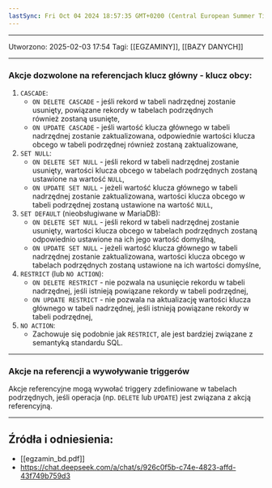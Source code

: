 ```yaml
---
lastSync: Fri Oct 04 2024 18:57:35 GMT+0200 (Central European Summer Time)
---
```


---
Utworzono: 2025-02-03 17:54
Tagi: [[EGZAMINY]], [[BAZY DANYCH]]

---
### **Akcje dozwolone na referencjach klucz główny - klucz obcy**:
1. `CASCADE`:
	- `ON DELETE CASCADE` - jeśli rekord w tabeli nadrzędnej zostanie usunięty, powiązane rekordy w tabelach podrzędnych również zostaną usunięte,
	- `ON UPDATE CASCADE` - jeśli wartość klucza głównego w tabeli nadrzędnej zostanie zaktualizowana, odpowiednie wartości klucza obcego w tabeli podrzędnej również zostaną zaktualizowane,
2. `SET NULL`:
	- `ON DELETE SET NULL` - jeśli rekord w tabeli nadrzędnej zostanie usunięty, wartości klucza obcego w tabelach podrzędnych zostaną ustawione na wartość `NULL`,
	- `ON UPDATE SET NULL` - jeżeli wartość klucza głównego w tabeli nadrzędnej zostanie zaktualizowana, wartości klucza obcego w tabeli podrzędnej zostaną ustawione na wartość `NULL`,
3. `SET DEFAULT` (nieobsługiwane w MariaDB):
	- `ON DELETE SET NULL` - jeśli rekord w tabeli nadrzędnej zostanie usunięty, wartości klucza obcego w tabelach podrzędnych zostaną odpowiednio ustawione na ich jego wartość domyślną,
	- `ON UPDATE SET NULL` - jeżeli wartość klucza głównego w tabeli nadrzędnej zostanie zaktualizowana, wartości klucza obcego w tabelach podrzędnych zostaną ustawione na ich wartości domyślne,
4. `RESTRICT` (lub `NO ACTION`):
	- `ON DELETE RESTRICT` - nie pozwala na usunięcie rekordu w tabeli nadrzędnej, jeśli istnieją powiązane rekordy w tabeli podrzędnej,
	- `ON UPDATE RESTRICT` - nie pozwala na aktualizację wartości klucza głównego w tabeli nadrzędnej, jeśli istnieją powiązane rekordy w tabeli podrzędnej,
5. `NO ACTION`:
	- Zachowuje się podobnie jak `RESTRICT`, ale jest bardziej związane z semantyką standardu SQL.

---
### **Akcje na referencji a wywoływanie triggerów**
Akcje referencyjne mogą wywołać triggery zdefiniowane w tabelach podrzędnych, jeśli operacja (np. `DELETE` lub `UPDATE`) jest związana z akcją referencyjną.

---
## Źródła i odniesienia:
- [[egzamin_bd.pdf]]
- https://chat.deepseek.com/a/chat/s/926c0f5b-c74e-4823-affd-43f749b759d3